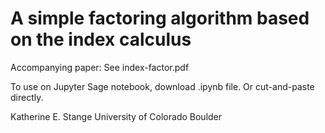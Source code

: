 # A simple factoring algorithm based on the index calculus

Accompanying paper: See index-factor.pdf

To use on Jupyter Sage notebook, download .ipynb file.  Or cut-and-paste directly.

Katherine E. Stange
University of Colorado Boulder
